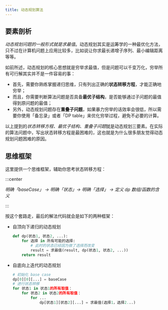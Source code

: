 ```yaml
---
title: 动态规划算法
---
```


## 要素剖析

*动态规划问题的一般形式就是求最值*。动态规划其实是运筹学的一种最优化方法，只不过在计算机问题上应用比较多，比如说让你求最长递增子序列、最小编辑距离等等。

如前所述，动态规划的核心思想就是穷举求最值，但是问题可以千变万化，穷举所有可行解其实并不是一件容易的事：

- 首先，需要你熟练掌握递归思维，只有列出正确的**状态转移方程**，才能正确地穷举；
- 而且，你需要判断算法问题是否具备**最优子结构**，是否能够通过子问题的最值得到原问题的最值；
- 另外，动态规划问题存在**重叠子问题**，如果暴力穷举的话效率会很低，所以需要你使用「备忘录」或者「DP table」来优化穷举过程，避免不必要的计算。

以上提到的*状态转移方程、最优子结构、重叠子问题*就是动态规划三要素。在实际的算法问题中，写出状态转移方程是最困难的，这也就是为什么很多朋友觉得动态规划问题困难的原因。

## 思维框架

这里提供一个思维框架，辅助你思考状态转移方程：

:::center

*明确「baseCase」 -> 明确「状态」-> 明确「选择」 -> 定义 dp 数组/函数的含义*

:::

按这个套路走，最后的解法代码就会是如下的两种框架：

- 自顶向下递归的动态规划

  ```python
  def dp(状态1, 状态2, ...):
      for 选择 in 所有可能的选择:
          # 此时的状态已经因为做了选择而改变
          result = 求最值(result, dp(状态1, 状态2, ...))
      return result
  ```

- 自底向上迭代的动态规划

  ```python
  # 初始化 base case
  dp[0][0][...] = baseCase
  # 进行状态转移
  for 状态1 in 状态1的所有取值：
      for 状态2 in 状态2的所有取值：
          for ...
              dp[状态1][状态2][...] = 求最值(选择1，选择2...)
  ```

